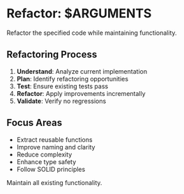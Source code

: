 # Refactor: $ARGUMENTS

Refactor the specified code while maintaining functionality.

## Refactoring Process

1. **Understand**: Analyze current implementation
2. **Plan**: Identify refactoring opportunities
3. **Test**: Ensure existing tests pass
4. **Refactor**: Apply improvements incrementally
5. **Validate**: Verify no regressions

## Focus Areas
- Extract reusable functions
- Improve naming and clarity
- Reduce complexity
- Enhance type safety
- Follow SOLID principles

Maintain all existing functionality.